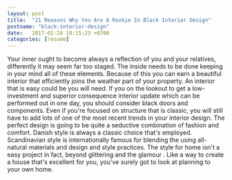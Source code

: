 ```yaml
---
layout: post
title:  "21 Reasons Why You Are A Rookie In Black Interior Design"
postname: "black-interior-design"
date:   2017-02-24 10:15:23 +0700
categories: [resume]
---
```

Your inner ought to become always a reflection of you and your relatives, differently it may seem far too staged. The inside needs to be done keeping in your mind all of these elements. Because of this you can earn a beautiful interior that efficiently joins the weather part of your property. An interior that is easy could be you will need. If you on the lookout to get a low-investment and superior consequence interior update which can be performed out in one day, you should consider black doors and components. Even if you're focused on structure that is classic, you will still have to add lots of one of the most recent trends in your interior design. The perfect design is going to be quite a seductive combination of fashion and comfort. Danish style is always a classic choice that's employed. Scandinavian style is internationally famous for blending the using all-natural materials and design and style practices. The style for home isn't a easy project in fact, beyond glittering and the glamour . Like a way to create a house that's excellent for you, you've surely got to look at planning to your own home.
